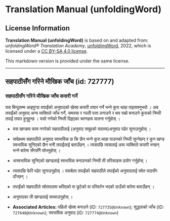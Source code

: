 # Translation Manual (unfoldingWord)

## License Information

**Translation Manual (unfoldingWord)** is based on and adapted from: _unfoldingWord® Translation Academy_, [unfoldingWord](https://unfoldingword.org/utw), 2022, which is licensed under a [CC BY-SA 4.0 license](https://creativecommons.org/licenses/by-sa/4.0/legalcode.en).

This markdown version is provided under the same license.



--------------------------------

## सहपाठीसँग गरिने मौखिक जाँच (id: 727777)

### सहपाठीसँग गरिने मौखिक जाँच कसरी गर्ने

यस बिन्दुसम्म आइपुग्दा तपाईंको अनुवादको खेस्रा कसरी तयार गर्ने भन्‍ने कुरा थाहा पाइसक्नुभयो । अब तपाईंको अनुवाद अन्य व्यक्तिले जाँच गर्ने, समस्या र गल्ती पत्ता लगाउने र थप राम्रो बनाउने कुराको निम्ती तपाईं तयार हुनुहुन्छ । यसो गर्नको निम्ती दिइएका चरणहरू पालना गर्नुहोस् ।

* यस खण्डमा काम नगरेको सहपाठीलाई (अनुवाद समूहको सदस्य)अनुवाद पढेर सुनाउनुहोस् ।
* सर्वप्रथम सहपाठीले अनुवाद स्वभाविक छ कि छैन भन्‍ने कुरा थाहा पाउनको निम्ती सुन्‍नेछन् र कुन खण्ड स्वभाविक सुनिएको छैन भनी तपाईंलाई बताउँछन् । त्यसपछि त्यसलाई अरू व्यक्तिले कसरी भन्छन् भन्‍ने बारेमा सँगसँगै सोच्‍नुहोस् ।
* अस्वभाविक सुनिएको खण्डलाई स्वभाविक बनाउनको निम्ती ती तरिकाहरू प्रयोग गर्नुहोस् ।
* त्यसपछि फेरि पढेर सुनाउनुहोस् । यसबेला तपाईंको सहपाठीले तपाईंको अनुवादलाई स्रोत पाठसँग दाँज्छन् ।
* तपाईंको सहपाठीले स्रोतपाठमा थपिएको वा छुटेको वा परिवर्तन भएको ठाउँको बारेमा बताउँछन् ।
* अनुवादका ती खण्डलाई सच्याउनुहोस् ।

* **Associated Articles:** पहिलो खेस्रा बनाउने (ID: `727735@Unknown`); शुद्धताको जाँच (ID: `727648@Unknown`); स्वभाविक अनुवाद (ID: `727774@Unknown`)

